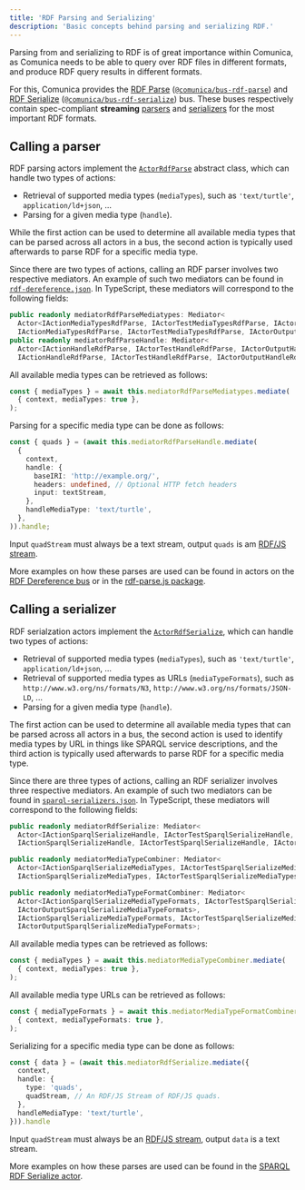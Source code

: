 ```yaml
---
title: 'RDF Parsing and Serializing'
description: 'Basic concepts behind parsing and serializing RDF.'
---
```


Parsing from and serializing to RDF is of great importance within Comunica,
as Comunica needs to be able to query over RDF files in different formats,
and produce RDF query results in different formats.

For this, Comunica provides the
[RDF Parse](/docs/modify/advanced/buses/#rdf-parse) ([`@comunica/bus-rdf-parse`](https://github.com/comunica/comunica/tree/master/packages/bus-rdf-parse))
and
[RDF Serialize](/docs/modify/advanced/buses/#rdf-serialize) ([`@comunica/bus-rdf-serialize`](https://github.com/comunica/comunica/tree/master/packages/bus-rdf-serialize)) bus.
These buses respectively contain spec-compliant **streaming** [parsers](/docs/query/advanced/specifications/#parsing-rdf)
and [serializers](/docs/query/advanced/specifications/#serializing-rdf) for the most important RDF formats.

## Calling a parser

RDF parsing actors implement the [`ActorRdfParse`](https://comunica.github.io/comunica/classes/bus_rdf_parse.actorrdfparse-1.html) abstract class,
which can handle two types of actions:

* Retrieval of supported media types (`mediaTypes`), such as `'text/turtle'`, `application/ld+json`, ...
* Parsing for a given media type (`handle`).

While the first action can be used to determine all available media types that can be parsed across all actors in a bus,
the second action is typically used afterwards to parse RDF for a specific media type.

Since there are two types of actions, calling an RDF parser involves two respective mediators.
An example of such two mediators can be found in [`rdf-dereference.json`](https://github.com/comunica/comunica/blob/master/packages/actor-init-sparql/config/sets/rdf-dereference.json).
In TypeScript, these mediators will correspond to the following fields:
```typescript
public readonly mediatorRdfParseMediatypes: Mediator<
  Actor<IActionMediaTypesRdfParse, IActorTestMediaTypesRdfParse, IActorOutputMediaTypesRdfParse>,
  IActionMediaTypesRdfParse, IActorTestMediaTypesRdfParse, IActorOutputMediaTypesRdfParse>;
public readonly mediatorRdfParseHandle: Mediator<
  Actor<IActionHandleRdfParse, IActorTestHandleRdfParse, IActorOutputHandleRdfParse>,
  IActionHandleRdfParse, IActorTestHandleRdfParse, IActorOutputHandleRdfParse>;
```

All available media types can be retrieved as follows:
```typescript
const { mediaTypes } = await this.mediatorRdfParseMediatypes.mediate(
  { context, mediaTypes: true },
);
```

Parsing for a specific media type can be done as follows:
```typescript
const { quads } = (await this.mediatorRdfParseHandle.mediate(
  {
    context,
    handle: {
      baseIRI: 'http://example.org/',
      headers: undefined, // Optional HTTP fetch headers
      input: textStream,
    },
    handleMediaType: 'text/turtle',
  },
)).handle;
```
Input `quadStream` must always be a text stream,
output `quads` is am [RDF/JS stream](/docs/query/advanced/rdfjs/).

More examples on how these parses are used can be found
in actors on the [RDF Dereference bus](/docs/modify/advanced/buses/#rdf-dereference)
or in the [rdf-parse.js package](https://github.com/rubensworks/rdf-parse.js).

## Calling a serializer

RDF serialzation actors implement the [`ActorRdfSerialize`](https://comunica.github.io/comunica/classes/bus_rdf_serialize.actorrdfserialize-1.html),
which can handle two types of actions:

* Retrieval of supported media types (`mediaTypes`), such as `'text/turtle'`, `application/ld+json`, ...
* Retrieval of supported media types as URLs (`mediaTypeFormats`), such as `http://www.w3.org/ns/formats/N3`, `http://www.w3.org/ns/formats/JSON-LD`, ...
* Parsing for a given media type (`handle`).

The first action can be used to determine all available media types that can be parsed across all actors in a bus,
the second action is used to identify media types by URL in things like SPARQL service descriptions,
and the third action is typically used afterwards to parse RDF for a specific media type.

Since there are three types of actions, calling an RDF serializer involves three respective mediators.
An example of such two mediators can be found in [`sparql-serializers.json`](https://github.com/comunica/comunica/blob/master/packages/actor-init-sparql/config/sets/sparql-serializers.json).
In TypeScript, these mediators will correspond to the following fields:
```typescript
public readonly mediatorRdfSerialize: Mediator<
  Actor<IActionSparqlSerializeHandle, IActorTestSparqlSerializeHandle, IActorOutputSparqlSerializeHandle>,
  IActionSparqlSerializeHandle, IActorTestSparqlSerializeHandle, IActorOutputSparqlSerializeHandle>;

public readonly mediatorMediaTypeCombiner: Mediator<
  Actor<IActionSparqlSerializeMediaTypes, IActorTestSparqlSerializeMediaTypes, IActorOutputSparqlSerializeMediaTypes>,
  IActionSparqlSerializeMediaTypes, IActorTestSparqlSerializeMediaTypes, IActorOutputSparqlSerializeMediaTypes>;

public readonly mediatorMediaTypeFormatCombiner: Mediator<
  Actor<IActionSparqlSerializeMediaTypeFormats, IActorTestSparqlSerializeMediaTypeFormats,
  IActorOutputSparqlSerializeMediaTypeFormats>,
  IActionSparqlSerializeMediaTypeFormats, IActorTestSparqlSerializeMediaTypeFormats,
  IActorOutputSparqlSerializeMediaTypeFormats>;
```

All available media types can be retrieved as follows:
```typescript
const { mediaTypes } = await this.mediatorMediaTypeCombiner.mediate(
  { context, mediaTypes: true },
);
```

All available media type URLs can be retrieved as follows:
```typescript
const { mediaTypeFormats } = await this.mediatorMediaTypeFormatCombiner.mediate(
  { context, mediaTypeFormats: true },
);
```

Serializing for a specific media type can be done as follows:
```typescript
const { data } = (await this.mediatorRdfSerialize.mediate({
  context,
  handle: {
    type: 'quads',
    quadStream, // An RDF/JS Stream of RDF/JS quads.
  },
  handleMediaType: 'text/turtle',
})).handle
```
Input `quadStream` must always be an [RDF/JS stream](/docs/query/advanced/rdfjs/),
output `data` is a text stream.

More examples on how these parses are used can be found
in the [SPARQL RDF Serialize actor](https://github.com/comunica/comunica/tree/master/packages/actor-sparql-serialize-rdf).
